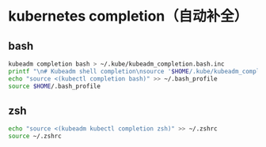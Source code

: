 # kubernetes completion（自动补全）

## bash

```bash
kubeadm completion bash > ~/.kube/kubeadm_completion.bash.inc
printf "\n# Kubeadm shell completion\nsource '$HOME/.kube/kubeadm_completion.bash.inc'\n" >> $HOME/.bash_profile
echo "source <(kubectl completion bash)" >> ~/.bash_profile
source $HOME/.bash_profile
```

## zsh

```bash
echo "source <(kubeadm kubectl completion zsh)" >> ~/.zshrc
source ~/.zshrc
```
